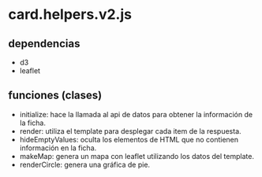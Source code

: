 # card.helpers.v2.js

## dependencias
* d3
* leaflet

## funciones (clases)
* initialize: hace la llamada al api de datos para obtener la información de la ficha.
* render: utiliza el template para desplegar cada item de la respuesta.
* hideEmptyValues: oculta los elementos de HTML que no contienen información en la ficha.
* makeMap: genera un mapa con leaflet utilizando los datos del template.
* renderCircle: genera una gráfica de pie.